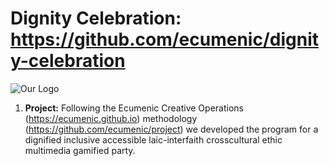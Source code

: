 # Dignity Celebration: https://github.com/ecumenic/dignity-celebration
![Our Logo](https://github.com/ecumenic/dignity-celebration/blob/master/Dignity%20Celebration.png)

1. **Project:** Following the Ecumenic Creative Operations (https://ecumenic.github.io) methodology (https://github.com/ecumenic/project) we developed the program for a dignified inclusive accessible laic-interfaith crosscultural ethic multimedia gamified party.
